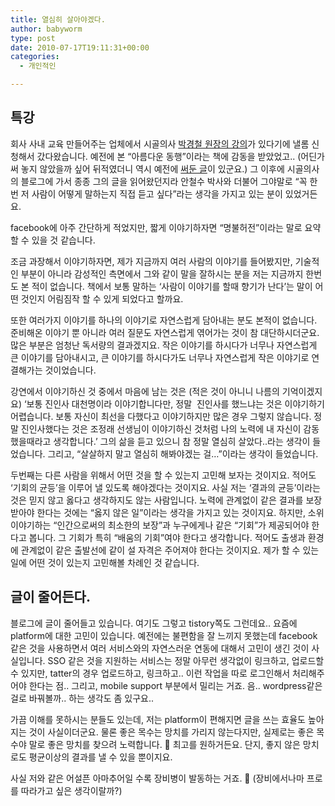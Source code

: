```yaml
---
title: 열심히 살아야겠다.
author: babyworm
type: post
date: 2010-07-17T19:11:31+00:00
categories:
  - 개인적인

---
```

## 특강
회사 사내 교육 만들어주는 업체에서 시골의사 <a href="http://www.hunet.co.kr/Goldclass/Special/View2.aspx?noteNum=114" target="_blank">박경철 원장의 강의</a>가 있다기에 낼롬 신청해서 갔다왔습니다.
예전에 본 &#8220;아름다운 동행&#8221;이라는 책에 감동을 받았었고.. (어딘가 써 놓지 않았을까 싶어 뒤적였더니 역시 예전에 <a href="http://babyworm.net/tatter/315?category=7" target="_blank">써둔 글</a>이 있군요.) 그 이후에 시골의사의 블로그에 가서 종종 그의 글을 읽어왔던지라 안철수 박사와 더불어 그야말로 &#8220;꼭 한번 저 사람이 어떻게 말하는지 직접 듣고 싶다&#8221;라는 생각을 가지고 있는 분이 있었거든요.

facebook에 아주 간단하게 적었지만, 짧게 이야기하자면 &#8220;명불허전&#8221;이라는 말로 요약할 수 있을 것 같습니다.

조금 과장해서 이야기하자면, 제가 지금까지 여러 사람의 이야기를 들어봤지만, 기술적인 부분이 아니라 감성적인 측면에서 그와 같이 말을 잘하시는 분을 저는 지금까지 한번도 본 적이 없습니다. 책에서 보통 말하는 &#8216;사람이 이야기를 할때 향기가 난다&#8217;는 말이 어떤 것인지 어림짐작 할 수 있게 되었다고 할까요.

또한 여러가지 이야기를 하나의 이야기로 자연스럽게 담아내는 분도 본적이 없습니다. 준비해온 이야기 뿐 아니라 여러 질문도 자연스럽게 엮어가는 것이 참 대단하시더군요. 많은 부분은 엄청난 독서량의 결과겠지요. 작은 이야기를 하시다가 너무나 자연스럽게 큰 이야기를 담아내시고, 큰 이야기를 하시다가도 너무나 자연스럽게 작은 이야기로 연결해가는 것이었습니다.

강연에서 이야기하신 것 중에서 마음에 남는 것은 (적은 것이 아니니 나름의 기억이겠지요) &#8216;보통 진인사 대천명이라 이야기합니다만, 정말&nbsp; 진인사를 했느냐는 것은 이야기하기 어렵습니다. 보통 자신이 최선을 다했다고 이야기하지만 많은 경우 그렇지 않습니다. 정말 진인사했다는 것은 조정래 선생님이 이야기하신 것처럼 나의 노력에 내 자신이 감동했을때라고 생각합니다.&#8217; 그의 삶을 듣고 있으니 참 정말 열심히 살았다..라는 생각이 들었습니다. 그리고, &#8220;살살하지 말고 열심히 해봐야겠는 걸&#8230;&#8221;이라는 생각이 들었습니다.

두번째는 다른 사람을 위해서 어떤 것을 할 수 있는지 고민해 보자는 것이지요. 적어도 &#8216;기회의 균등&#8217;을 이루어 낼 있도록 해야겠다는 것이지요.
사실 저는 &#8216;결과의 균등&#8217;이라는 것은 믿지 않고 옳다고 생각하지도 않는 사람입니다. 노력에 관계없이 같은 결과를 보장받아야 한다는 것에는 &#8220;옳지 않은 일&#8221;이라는 생각을 가지고 있는 것이지요. 하지만, 소위 이야기하는 &#8220;인간으로써의 최소한의 보장&#8221;과 누구에게나 같은 &#8220;기회&#8221;가 제공되어야 한다고 봅니다.
그 기회가 특히 &#8220;배움의 기회&#8221;여야 한다고 생각합니다. 적어도 출생과 환경에 관계없이 같은 출발선에 같이 설 자격은 주어져야 한다는 것이지요.
제가 할 수 있는 일에 어떤 것이 있는지 고민해볼 차례인 것 같습니다.

## 글이 줄어든다.
블로그에 글이 줄어들고 있습니다.
여기도 그렇고 tistory쪽도 그런데요.. 요즘에 platform에 대한 고민이 있습니다. 예전에는 불편함을 잘 느끼지 못했는데 facebook같은 것을 사용하면서 여러 서비스와의 자연스러운 연동에 대해서 고민이 생긴 것이 사실입니다. SSO 같은 것을 지원하는 서비스는 정말 아무런 생각없이 링크하고, 업로드할 수 있지만, tatter의 경우 업로드하고, 링크하고.. 이런 작업을 따로 로그인해서 처리해주어야 한다는 점.. 그리고, mobile support 부분에서 밀리는 거죠.
음.. wordpress같은 걸로 바꿔볼까.. 하는 생각도 좀 있구요..

가끔 이해를 못하시는 분들도 있는데, 저는 platform이 편해지면 글을 쓰는 효율도 높아지는 것이 사실이더군요. 물론 좋은 목수는 망치를 가리지 않는다지만, 실제로는 좋은 목수야 말로 좋은 망치를 찾으려 노력합니다. 🙂 최고를 원하거든요.
단지, 좋지 않은 망치로도 평균이상의 결과를 낼 수 있을 뿐이지요.

사실 저와 같은 어설픈 아마추어일 수록 장비병이 발동하는 거죠. 🙂 (장비에서나마 프로를 따라가고 싶은 생각이랄까?)